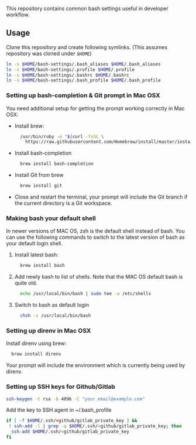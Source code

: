This repository contains common bash settings useful in developer workflow.

## Usage
Clone this repository and create following symlinks. (This assumes repository was
cloned under `$HOME`)
```bash
ln -s $HOME/bash-settings/.bash_aliases $HOME/.bash_aliases
ln -s $HOME/bash-settings/.profile $HOME/.profile
ln -s $HOME/bash-settings/.bashrc $HOME/.bashrc
ln -s $HOME/bash-settings/.bash_profile $HOME/.bash_profile
```


### Setting up bash-completion & Git prompt in Mac OSX
You need additional setup for getting the prompt working correctly in
Mac OSX:

* Install brew:
  ```bash
    /usr/bin/ruby -e "$(curl -fsSL \
      https://raw.githubusercontent.com/Homebrew/install/master/install)"
  ```
* Install bash-completion
  ```bash
    brew install bash-completion
  ```
* Install Git from brew
  ```bash
    brew install git
  ```
* Close and restart the terminal, your prompt will include the Git branch if the
  current directory is a Git workspace.

### Making bash your default shell
In newer versions of MAC OS, zsh is the default shell instead of bash. You can
use the following commands to switch to the latest version of bash as your
default login shell.

1. Install latest bash:
   ```bash
     brew install bash
   ```
1. Add newly bash to list of shells. Note that the MAC OS default bash is quite old.
   ```bash
     echo /usr/local/bin/bash | sudo tee -a /etc/shells
   ```
1. Switch to bash as default login
   ```bash
     chsh -s /usr/local/bin/bash
   ```

### Setting up direnv in Mac OSX
Install direnv using brew:
```bash
  brew install direnv
```
Your prompt will include the environment which is currently being used by
direnv.

### Setting up SSH keys for Github/Gitlab
```bash
ssh-keygen -t rsa -b 4096 -C "your_email@example.com"
```

Add the key to SSH agent in ~/.bash_profile
```bash
if [ -f $HOME/.ssh/<github/gitlab_private_key ] &&
 ! ssh-add -l | grep -q $HOME/.ssh/<github/gitlab_private_key; then
  ssh-add $HOME/.ssh/<github/gitlab_private_key
fi
```
